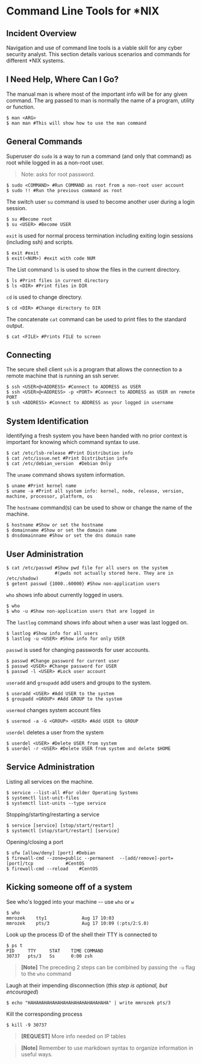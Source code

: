 # Command Line Tools for *NIX  

## Incident Overview  

Navigation and use of command line tools is a viable skill for any cyber security analyst. This section details various scenarios and commands for different *NIX systems.  

## I Need Help, Where Can I Go?  

The manual man is where most of the important info will be for any given command. The arg passed to man is normally the name of a program, utility or function.   

```shell
$ man <ARG>                                                                
$ man man #This will show how to use the man command
```

## General Commands    

Superuser do `sudo` is a way to run a command (and only that command) as root while logged in as a non-root user.  

>Note: asks for root password.  

```shell
$ sudo <COMMAND> #Run COMMAND as root from a non-root user account         
$ sudo !! #Run the previous command as root
```

The switch user `su` command is used to become another user during a login session.  

```shell
$ su #Become root                                                          
$ su <USER> #Become USER
```

`exit` is used for normal process termination including exiting login sessions (including ssh) and scripts.

```shell
$ exit #exit                                                               
$ exit(<NUM>) #exit with code NUM
```

The List command `ls` is used to show the files in the current directory.

```shell
$ ls #Print files in current directory                                     
$ ls <DIR> #Print files in DIR
```

`cd` is used to change directory.

```shell
$ cd <DIR> #Change directory to DIR
```

The concatenate `cat` command can be used to print files to the standard output.

```shell
$ cat <FILE> #Prints FILE to screen
```                                        

## Connecting

The secure shell client `ssh` is a program that allows the connection to a remote machine that is running an ssh server.  

```shell
$ ssh <USER>@<ADDRESS> #Connect to ADDRESS as USER                         
$ ssh <USER>@<ADDRESS> -p <PORT> #Connect to ADDRESS as USER on remote PORT
$ ssh <ADDRESS> #Connect to ADDRESS as your logged in username
```             
## System Identification

Identifying a fresh system you have been handed with no prior context is important for knowing which command syntax to use.

```shell
$ cat /etc/lsb-release #Print Distribution info                            
$ cat /etc/issue.net #Print Distribution info                              
$ cat /etc/debian_version  #Debian Only
```

The `uname` command shows system information.

```shell
$ uname #Print kernel name                                                 
$ uname -a #Print all system info: kernel, node, release, version, machine, processor, platform, os                                                    
```

The `hostname` command(s) can be used to show or change the name of the machine.

```shell
$ hostname #Show or set the hostname                                       
$ domainname #Show or set the domain name                                  
$ dnsdomainname #Show or set the dns domain name                           
```

## User Administration

```shell
$ cat /etc/passwd #Show pwd file for all users on the system
                  #(pwds not actually stored here. They are in /etc/shadow)      
$ getent passwd {1000..60000} #Show non-application users
```

`who` shows info about currently logged in users.

```shell
$ who                                                                      
$ who -u #Show non-application users that are logged in
```

The `lastlog` command shows info about when a user was last logged on.

```shell
$ lastlog #Show info for all users                                         
$ lastlog -u <USER> #Show info for only USER 
```

`passwd` is used for changing passwords for user accounts.

```shell
$ passwd #Change password for current user                                 
$ passwd <USER> #Change password for USER                                  
$ passwd -l <USER> #Lock user account
```

`useradd` and `groupadd` add users and groups to the system.

```shell
$ useradd <USER> #Add USER to the system                                   
$ groupadd <GROUP> #Add GROUP to the system
```

`usermod` changes system account files

```shell
$ usermod -a -G <GROUP> <USER> #Add USER to GROUP
```

`userdel` deletes a user from the system

```shell
$ userdel <USER> #Delete USER from system                                  
$ userdel -r <USER> #Delete USER from system and delete $HOME              
```

## Service Administration

Listing all services on the machine.

```shell
$ service --list-all #For older Operating Systems
$ systemctl list-unit-files
$ systemctl list-units --type service
```

Stopping/starting/restarting a service

```shell 
$ service [service] [stop/start/restart]       
$ systemctl [stop/start/restart] [service]
```

Opening/closing a port

```shell
$ ufw [allow/deny] [port] #Debian
$ firewall-cmd --zone=public --permanent  --[add/remove]-port=[port]/tcp            #CentOS
$ firewall-cmd --reload    #CentOS
```

## Kicking someone off of a system

See who's logged into your machine -- use `who` or `w`

```shell
$ who
mmrozek    tty1             Aug 17 10:03
mmrozek    pts/3            Aug 17 10:09 (:pts/2:S.0)
```

Look up the process ID of the shell their TTY is connected to

```shell 
$ ps t
PID     TTY     STAT    TIME COMMAND
30737   pts/3   Ss      0:00 zsh
```

>**[Note]** The preceding 2 steps can be combined by passing the `-u` flag to the `who` command  

Laugh at their impending disconnection (*this step is optional, but encouraged*)

```shell
$ echo "HAHAHAHAHAHAHAHAHAHAHAHAHAHAHA" | write mmrozek pts/3
```

Kill the corresponding process

```shell
$ kill -9 30737
```

>**[REQUEST]** More info needed on IP tables

>**[Note]** Remember to use markdown syntax to organize information in useful ways.
